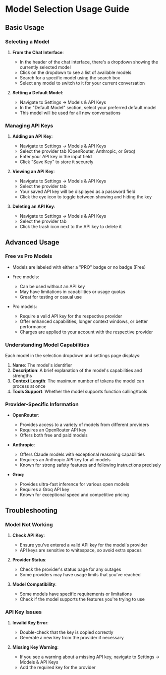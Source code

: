 # Model Selection Usage Guide

## Basic Usage

### Selecting a Model

1. **From the Chat Interface**:
   - In the header of the chat interface, there's a dropdown showing the currently selected model
   - Click on the dropdown to see a list of available models
   - Search for a specific model using the search box
   - Select any model to switch to it for your current conversation

2. **Setting a Default Model**:
   - Navigate to Settings → Models & API Keys
   - In the "Default Model" section, select your preferred default model
   - This model will be used for all new conversations

### Managing API Keys

1. **Adding an API Key**:
   - Navigate to Settings → Models & API Keys
   - Select the provider tab (OpenRouter, Anthropic, or Groq)
   - Enter your API key in the input field
   - Click "Save Key" to store it securely

2. **Viewing an API Key**:
   - Navigate to Settings → Models & API Keys
   - Select the provider tab
   - Your saved API key will be displayed as a password field
   - Click the eye icon to toggle between showing and hiding the key

3. **Deleting an API Key**:
   - Navigate to Settings → Models & API Keys
   - Select the provider tab
   - Click the trash icon next to the API key to delete it

## Advanced Usage

### Free vs Pro Models

- Models are labeled with either a "PRO" badge or no badge (Free)
- Free models:
  - Can be used without an API key
  - May have limitations in capabilities or usage quotas
  - Great for testing or casual use

- Pro models:
  - Require a valid API key for the respective provider
  - Offer enhanced capabilities, longer context windows, or better performance
  - Charges are applied to your account with the respective provider

### Understanding Model Capabilities

Each model in the selection dropdown and settings page displays:

1. **Name**: The model's identifier
2. **Description**: A brief explanation of the model's capabilities and strengths
3. **Context Length**: The maximum number of tokens the model can process at once
4. **Tools Support**: Whether the model supports function calling/tools

### Provider-Specific Information

- **OpenRouter**:
  - Provides access to a variety of models from different providers
  - Requires an OpenRouter API key
  - Offers both free and paid models

- **Anthropic**:
  - Offers Claude models with exceptional reasoning capabilities
  - Requires an Anthropic API key for all models
  - Known for strong safety features and following instructions precisely

- **Groq**:
  - Provides ultra-fast inference for various open models
  - Requires a Groq API key
  - Known for exceptional speed and competitive pricing

## Troubleshooting

### Model Not Working

1. **Check API Key**:
   - Ensure you've entered a valid API key for the model's provider
   - API keys are sensitive to whitespace, so avoid extra spaces

2. **Provider Status**:
   - Check the provider's status page for any outages
   - Some providers may have usage limits that you've reached

3. **Model Compatibility**:
   - Some models have specific requirements or limitations
   - Check if the model supports the features you're trying to use

### API Key Issues

1. **Invalid Key Error**:
   - Double-check that the key is copied correctly
   - Generate a new key from the provider if necessary

2. **Missing Key Warning**:
   - If you see a warning about a missing API key, navigate to Settings → Models & API Keys
   - Add the required key for the provider